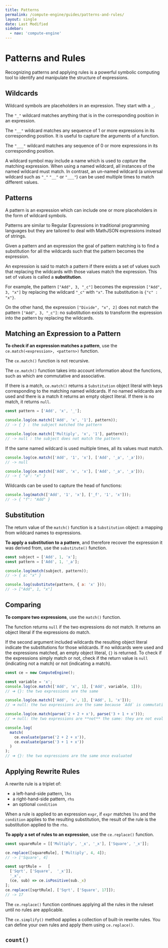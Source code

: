 ```yaml
---
title: Patterns
permalink: /compute-engine/guides/patterns-and-rules/
layout: single
date: Last Modified
sidebar:
  - nav: 'compute-engine'
---
```


# Patterns and Rules

Recognizing patterns and applying rules is a powerful symbolic computing tool 
to identify and manipulate the structure of expressions.

## Wildcards

Wildcard symbols are placeholders in an expression. They start with a `_`.

The `"_"` wildcard matches anything that is in the corresponding position in an
expression.

The `"__"` wildcard matches any sequence of 1 or more expressions in its
corresponding position. It is useful to capture the arguments of a function.

The `"___"` wildcard matches any sequence of 0 or more expressions in its
corresponding position.

A wildcard symbol may include a name which is used to _capture_ the
matching expression. When using a named wildcard, all instances of the named
wildcard must match. In contrast, an un-named wildcard (a universal wildcard 
such as `"_"` `"__"` or `"___"`) can be used multiple times to match 
different values.

## Patterns

A pattern is an expression which can include one or more placeholders in the 
form of wildcard symbols.

Patterns are similar to Regular Expressions in traditional programming languages
but they are tailored to deal with MathJSON expressions instead of strings.

Given a pattern and an expression the goal of pattern matching is to find a 
substitution for all the wildcards such that the pattern becomes the expression.

An expression is said to match a pattern if there exists a set of values such
that replacing the wildcards with those values match the expression. This set
of values is called a **substitution**.

For example, the pattern `["Add", 3, "_c"]` becomes the expression
`["Add", 3, "x"]` by replacing the wildcard `"_c"` with `"x"`. The substitution
is `{"c" : "x"}`.

On the other hand, the expression `["Divide", "x", 2]` does not match the pattern
`["Add", 3, "_c"]`: no substitution exists to transform the expression into the
pattern by replacing the wildcards.


## Matching an Expression to a Pattern

**To check if an expression matches a pattern**, use the 
`ce.match(<expression>, <pattern>)` function.

The `ce.match()` function is not recursive.

The `ce.match()` function takes into account information about the functions, 
such as which are commutative and associative.

If there is a match, `ce.match()` returns a `Substitution` object literal with 
keys corresponding to the matching named wildcards. If no named wildcards are 
used and there is a match it returns an empty object literal. If there is no 
match, it returns `null`.


```js
const pattern = ['Add', 'x', '_'];

console.log(ce.match(['Add', 'x', '1'], pattern));
// -> { } : the subject matched the pattern

console.log(ce.match(['Multiply', 'x', '1'], pattern));
// -> null : the subject does not match the pattern
```


If the same named wildcard is used multiple times, all its values must match.

```js
console.log(ce.match(['Add', '1', 'x'], ['Add', '_a', '_a']));
// -> null

console.log(ce.match(['Add', 'x', 'x'], ['Add', '_a', '_a']));
// -> { "a": "x" }
```

Wildcards can be used to capture the head of functions:

```js
console.log(match(['Add', '1', 'x'], ['_f', '1', 'x']));
// -> { "f": "Add" }
```

## Substitution

The return value of the `match()` function is a `Substitution` object: a
mapping from wildcard names to expressions.

**To apply a substitution to a pattern**, and therefore recover the expression it
was derived from, use the `substitute()` function.

```js
const subject = ['Add', 1, 'x'];
const pattern = ['Add', 1, '_a'];

console.log(match(subject, pattern));
// -> { a: "x" }

console.log(substitute(pattern, { a: 'x' }));
// -> ["Add", 1, "x"]
```

## Comparing

**To compare two expressions**, use the `match()` function. 

The function returns `null` if the two expressions do not match. It returns an 
object literal if the expressions do match. 

If the second argument included wildcards the resulting object literal indicate
the substitutions for those wildcards. If no wildcards were used and the
expressions matched, an empty object literal, `{}` is returned. 
To check if the expressions simply match or not, check if the return value is
 `null` (indicating not a match) or not (indicating a match).


```js
const ce = new ComputeEngine();

const variable = 'x';
console.log(ce.match(['Add', 'x', 1], ['Add', variable, 1]));
// ➔ {}: the two expressions are the same

console.log(ce.match(['Add', 'x', 1], ['Add', 1, 'x']));
// ➔ null: the two expressions are the same because `Add` is commutative

console.log(ce.match(parse('2 + 2 + x'), parse('3 + 1 + x')));
// ➔ null: the two expressions are **not** the same: they are not evaluated

console.log(
  match(
    ce.evaluate(parse('2 + 2 + x')),
    ce.evaluate(parse('3 + 1 + x'))
  )
);
// ➔ {}: the two expressions are the same once evaluated
```

## Applying Rewrite Rules

A rewrite rule is a triplet of:

- a left-hand-side pattern,  `lhs`
- a right-hand-side pattern, `rhs`
- an optional `condition`

When a rule is applied to an expression `expr`, if `expr` matches `lhs` and
the `condition` applies to the resulting substitution, the result of the 
rule is the substitution applied to the `rhs`.

**To apply a set of rules to an expression**, use the `ce.replace()` function.

```ts
const squareRule = [['Multiply', '_x', '_x'], ['Square', '_x']];

ce.replace([squareRule], ['Multiply', 4, 4]);
// -> ['Square', 4]

const sqrtRule =   [
  ['Sqrt', ['Square',  '_x']], 
  '_x',
  (ce, sub) => ce.isPositive(sub._x)
];
ce.replace([sqrtRule], ['Sqrt', ['Square', 17]]);
// -> 17
```

The `ce.replace()` function continues applying all the rules in the ruleset 
until no rules are applicable.

The `ce.simplify()` method applies a collection of built-in rewrite rules. 
You can define your own rules and apply them using `ce.replace()`.


## `count()`
